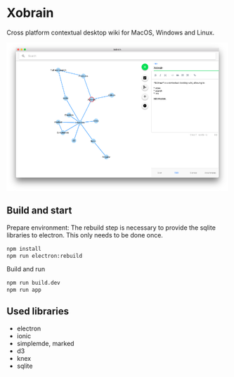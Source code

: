 # Xobrain

Cross platform contextual desktop wiki for MacOS, Windows and Linux.  

![alt text](https://raw.githubusercontent.com/codebalancers/xobrain/master/docs/xobrain.png)

## Build and start
Prepare environment: The rebuild step is necessary to provide the sqlite libraries to electron. This only needs to be done once.

```
npm install
npm run electron:rebuild
```

Build and run
```
npm run build.dev
npm run app
```


## Used libraries

* electron
* ionic
* simplemde, marked
* d3
* knex
* sqlite
